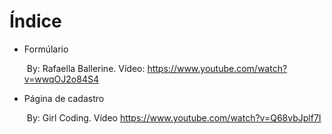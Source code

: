 <h1>Índice

</h1>

- Formúlario

  ​	By: Rafaella Ballerine. Vídeo: https://www.youtube.com/watch?v=wwqOJ2o84S4

- Página de cadastro

  ​	By: Girl Coding. Vídeo https://www.youtube.com/watch?v=Q68vbJplf7I

